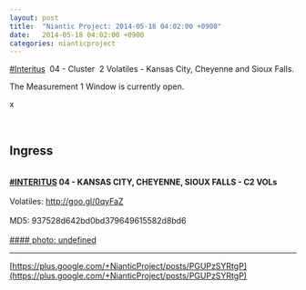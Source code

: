 ```yaml
---
layout: post
title:  "Niantic Project: 2014-05-18 04:02:00 +0900"
date:   2014-05-18 04:02:00 +0900
categories: nianticproject
---
```

[#Interitus](https://plus.google.com/s/%23Interitus "")  04 - Cluster  2 Volatiles - Kansas City, Cheyenne and Sioux Falls.

The Measurement 1 Window is currently open.

x<div class="shared"><br /><h2>Ingress</h2><br /><b><a rel="nofollow" class="ot-hashtag" href="https://plus.google.com/s/%23INTERITUS">#INTERITUS</a></b><b> 04 - KANSAS CITY, CHEYENNE, SIOUX FALLS - C2 VOLs</b><br /><br />Volatiles: <a href="http://goo.gl/0qyFaZ" class="ot-anchor">http://goo.gl/0qyFaZ</a><br /><br />MD5: 937528d642bd0bd379649615582d8bd6<br /><br /></div>
[#### photo: undefined](https://lh5.googleusercontent.com/-vXoL_rQahWk/U3ex0ne1l2I/AAAAAAAAxgM/g9FnX9Gg2bk/lil_ladies.jpg "")
- - -
[https://plus.google.com/+NianticProject/posts/PGUPzSYRtgP](https://plus.google.com/+NianticProject/posts/PGUPzSYRtgP)

